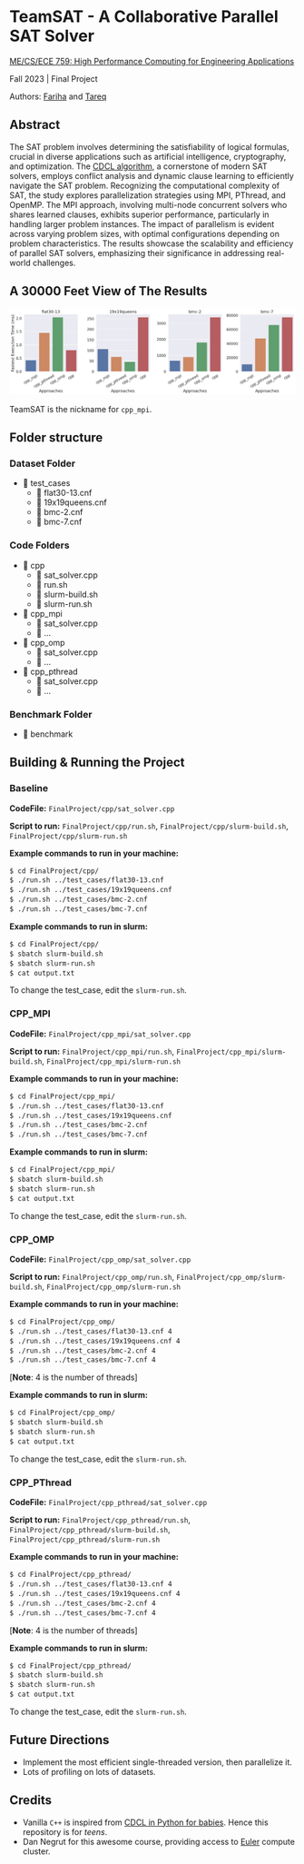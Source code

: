 # TeamSAT - A Collaborative Parallel SAT Solver

[ME/CS/ECE 759: High Performance Computing for Engineering Applications](https://sbel.wisc.edu/me-964-high-performance-computing-for-engineering-applications/)

Fall 2023 | Final Project

Authors: [Fariha](https://github.com/farihat13) and [Tareq](https://github.com/tareqmahmood)

## Abstract

The SAT problem involves determining the satisfiability of logical formulas, crucial in diverse applications such as artificial intelligence, cryptography, and optimization. The [CDCL algorithm](https://en.wikipedia.org/wiki/Conflict-driven_clause_learning), a cornerstone of modern SAT solvers, employs conflict analysis and dynamic clause learning to efficiently navigate the SAT problem. Recognizing the computational complexity of SAT, the study explores parallelization strategies using MPI, PThread, and OpenMP. The MPI approach, involving multi-node concurrent solvers who shares learned clauses, exhibits superior performance, particularly in handling larger problem instances. The impact of parallelism is evident across varying problem sizes, with optimal configurations depending on problem characteristics. The results showcase the scalability and efficiency of parallel SAT solvers, emphasizing their significance in addressing real-world challenges. 

## A 30000 Feet View of The Results

![summary](images/summary.png)

TeamSAT is the nickname for `cpp_mpi`.

## Folder structure

### Dataset Folder

- 📂 test_cases
    - 📄 flat30-13.cnf
    - 📄 19x19queens.cnf
    - 📄 bmc-2.cnf
    - 📄 bmc-7.cnf

### Code Folders

- 📂 cpp
  - 📄 sat_solver.cpp
  - 📄 run.sh
  - 📄 slurm-build.sh
  - 📄 slurm-run.sh
- 📂 cpp_mpi
  - 📄 sat_solver.cpp
  - 📄 ...
- 📂 cpp_omp
  - 📄 sat_solver.cpp
  - 📄 ...
- 📂 cpp_pthread
  - 📄 sat_solver.cpp
  - 📄 ...

### Benchmark Folder

- 📂 benchmark


## Building & Running the Project

### Baseline

**CodeFile:** `FinalProject/cpp/sat_solver.cpp`

**Script to run:** `FinalProject/cpp/run.sh`, `FinalProject/cpp/slurm-build.sh`, `FinalProject/cpp/slurm-run.sh`

**Example commands to run in your machine:**

```bash
$ cd FinalProject/cpp/
$ ./run.sh ../test_cases/flat30-13.cnf
$ ./run.sh ../test_cases/19x19queens.cnf
$ ./run.sh ../test_cases/bmc-2.cnf
$ ./run.sh ../test_cases/bmc-7.cnf
```
**Example commands to run in slurm:**

```bash
$ cd FinalProject/cpp/
$ sbatch slurm-build.sh
$ sbatch slurm-run.sh
$ cat output.txt
```
To change the test_case, edit the `slurm-run.sh`.

### CPP_MPI

**CodeFile:** `FinalProject/cpp_mpi/sat_solver.cpp`

**Script to run:** `FinalProject/cpp_mpi/run.sh`, `FinalProject/cpp_mpi/slurm-build.sh`, `FinalProject/cpp_mpi/slurm-run.sh`

**Example commands to run in your machine:**

```bash
$ cd FinalProject/cpp_mpi/
$ ./run.sh ../test_cases/flat30-13.cnf
$ ./run.sh ../test_cases/19x19queens.cnf
$ ./run.sh ../test_cases/bmc-2.cnf
$ ./run.sh ../test_cases/bmc-7.cnf
```
**Example commands to run in slurm:**

```bash
$ cd FinalProject/cpp_mpi/
$ sbatch slurm-build.sh
$ sbatch slurm-run.sh
$ cat output.txt
```
To change the test_case, edit the `slurm-run.sh`.


### CPP_OMP

**CodeFile:** `FinalProject/cpp_omp/sat_solver.cpp`

**Script to run:** `FinalProject/cpp_omp/run.sh`, `FinalProject/cpp_omp/slurm-build.sh`, `FinalProject/cpp_omp/slurm-run.sh`

**Example commands to run in your machine:**

```bash
$ cd FinalProject/cpp_omp/
$ ./run.sh ../test_cases/flat30-13.cnf 4
$ ./run.sh ../test_cases/19x19queens.cnf 4
$ ./run.sh ../test_cases/bmc-2.cnf 4
$ ./run.sh ../test_cases/bmc-7.cnf 4
```
[**Note**: 4 is the number of threads]

**Example commands to run in slurm:**

```bash
$ cd FinalProject/cpp_omp/
$ sbatch slurm-build.sh
$ sbatch slurm-run.sh
$ cat output.txt
```
To change the test_case, edit the `slurm-run.sh`.

### CPP_PThread

**CodeFile:** `FinalProject/cpp_pthread/sat_solver.cpp`

**Script to run:** `FinalProject/cpp_pthread/run.sh`, `FinalProject/cpp_pthread/slurm-build.sh`, `FinalProject/cpp_pthread/slurm-run.sh`

**Example commands to run in your machine:**

```bash
$ cd FinalProject/cpp_pthread/
$ ./run.sh ../test_cases/flat30-13.cnf 4
$ ./run.sh ../test_cases/19x19queens.cnf 4
$ ./run.sh ../test_cases/bmc-2.cnf 4
$ ./run.sh ../test_cases/bmc-7.cnf 4
```
[**Note**: 4 is the number of threads]


**Example commands to run in slurm:**

```bash
$ cd FinalProject/cpp_pthread/
$ sbatch slurm-build.sh
$ sbatch slurm-run.sh
$ cat output.txt
```
To change the test_case, edit the `slurm-run.sh`.


## Future Directions
* Implement the most efficient single-threaded version, then parallelize it.
* Lots of profiling on lots of datasets.


## Credits
* Vanilla `C++` is inspired from [CDCL in Python for babies](https://github.com/apurva91/SAT-Solver). Hence this repository is for *teens*.
* Dan Negrut for this awesome course, providing access to [Euler](https://wacc.wisc.edu/infrastructure/) compute cluster.
